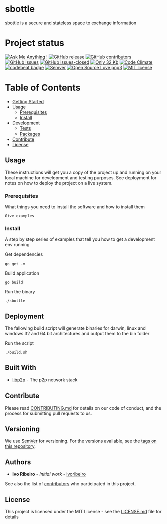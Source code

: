 # sbottle

sbottle is a secure and stateless space to exchange information

# Project status
[![Ask Me Anything !](https://img.shields.io/badge/Ask%20me-anything-1abc9c.svg)](https://GitHub.com/Naereen/ama)
[![GitHub release](https://img.shields.io/github/release/ivoribeiro/sbottle.svg)](https://GitHub.com/ivoribeiro/sbottle/releases/)
[![GitHub contributors](https://img.shields.io/github/contributors/ivoribeiro/sbottle.svg)](https://GitHub.com/ivoribeiro/sbottle.js/graphs/contributors/)
[![GitHub issues](https://img.shields.io/github/issues/ivoribeiro/sbottle.svg)](https://GitHub.com/ivoribeiro/sbottle/issues/)
[![GitHub issues-closed](https://img.shields.io/github/issues-closed/ivoribeiro/sbottle.svg)](https://GitHub.com/ivoribeiro/sbottle/issues?q=is%3Aissue+is%3Aclosed)
[![Only 32 Kb](https://badge-size.herokuapp.com/ivoribeiro/sbottle/master/sbottle)](https://github.com/ivoribeiro/sbottle/blob/master/sbottle)
[![Code Climate](https://codeclimate.com/github/ivoribeiro/sbottle.svg)](https://codeclimate.com/github/ivoribeiro/sbottle)
[![codebeat badge](https://codebeat.co/badges/1d85276a-62a0-4bfb-8d99-18ee8380f9e0)](https://codebeat.co/projects/github-com-ivoribeiro-sbottle-master)
[![Semver](http://img.shields.io/SemVer/2.0.0.png)](http://semver.org/spec/v2.0.0.html)
[![Open Source Love png3](https://badges.frapsoft.com/os/v3/open-source.png?v=103)](https://github.com/ellerbrock/open-source-badges/)
[![MIT license](https://img.shields.io/badge/License-MIT-blue.svg)](https://lbesson.mit-license.org/)
# Table of Contents
- [Getting Started](#getting-started)
- [Usage](#usage)
  - [Prerequisites](#prerequisites)
  - [Install](#install)
- [Development](#development)
  - [Tests](#tests)
  - [Packages](#packages)
- [Contribute](#contribute)
- [License](#license)

## Usage

These instructions will get you a copy of the project up and running on your local machine for development and testing purposes. See deployment for notes on how to deploy the project on a live system.

### Prerequisites

What things you need to install the software and how to install them

```
Give examples
```

### Install

A step by step series of examples that tell you how to get a development env running

Get dependencies

```
go get -v
```

Build application

```
go build
```

Run the binary
```
./sbottle
```


## Deployment

The fallowing build script will generate binaries for darwin, linux and windows 32 and 64 bit architectures and output them to the bin folder

Run the script
```
./build.sh
```
## Built With

* [libp2p](https://github.com/libp2p/libp2p) - The p2p network stack

## Contribute

Please read [CONTRIBUTING.md](https://gist.github.com/PurpleBooth/b24679402957c63ec426) for details on our code of conduct, and the process for submitting pull requests to us.

## Versioning

We use [SemVer](http://semver.org/) for versioning. For the versions available, see the [tags on this repository](https://github.com/your/project/tags). 

## Authors

* **Ivo Ribeiro** - *Initial work* - [ivoribeiro](https://github.com/ivoribeiro)

See also the list of [contributors](https://github.com/your/project/contributors) who participated in this project.

## License

This project is licensed under the MIT License - see the [LICENSE.md](LICENSE.md) file for details

